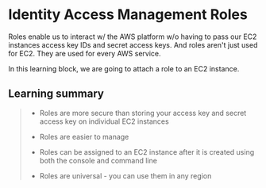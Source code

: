 # Identity Access Management Roles

Roles enable us to interact w/ the AWS platform w/o having to pass our EC2 instances access key IDs and secret access keys. And roles aren't just used for EC2. They are used for every AWS service.

In this learning block, we are going to attach a role to an EC2 instance.

## Learning summary

> * Roles are more secure than storing your access key and secret access key on individual EC2 instances
>
> * Roles are easier to manage
>
> * Roles can be assigned to an EC2 instance after it is created using both the console and command line
>
> * Roles are universal - you can use them in any region
